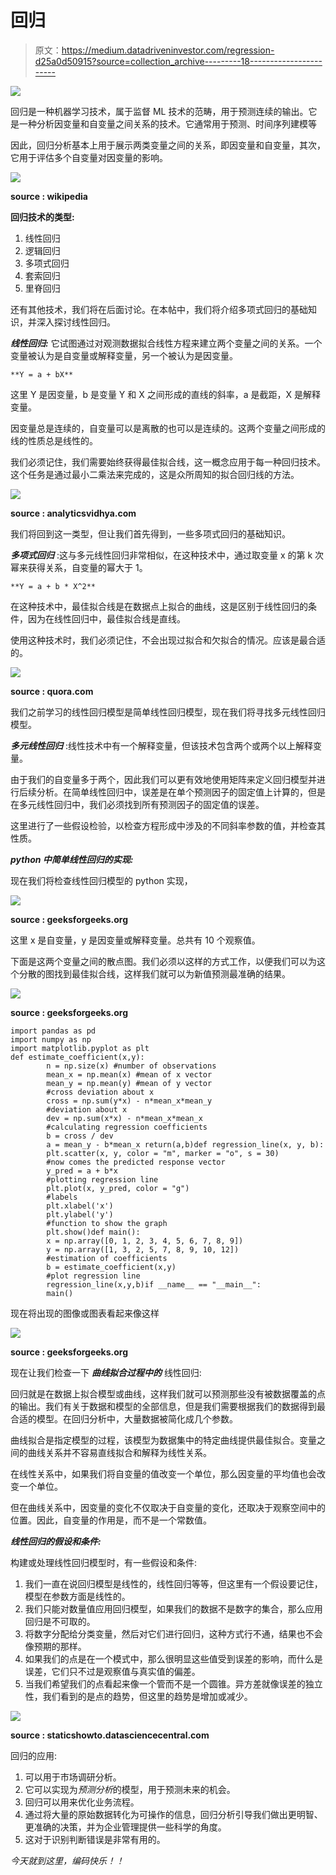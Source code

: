 # 回归

> 原文：<https://medium.datadriveninvestor.com/regression-d25a0d50915?source=collection_archive---------18----------------------->

[![](img/c4276410c047e2aac78269e74bc13a91.png)](http://www.track.datadriveninvestor.com/1B9E)

回归是一种机器学习技术，属于监督 ML 技术的范畴，用于预测连续的输出。它是一种分析因变量和自变量之间关系的技术。它通常用于预测、时间序列建模等

因此，回归分析基本上用于展示两类变量之间的关系，即因变量和自变量，其次，它用于评估多个自变量对因变量的影响。

![](img/6061121f99036a718b7fbafe9733bfc1.png)

**source : wikipedia**

**回归技术的类型:**

1.  线性回归
2.  逻辑回归
3.  多项式回归
4.  套索回归
5.  里脊回归

还有其他技术，我们将在后面讨论。在本帖中，我们将介绍多项式回归的基础知识，并深入探讨线性回归。

***线性回归:*** 它试图通过对观测数据拟合线性方程来建立两个变量之间的关系。一个变量被认为是自变量或解释变量，另一个被认为是因变量。

```
**Y = a + bX**
```

这里 Y 是因变量，b 是变量 Y 和 X 之间形成的直线的斜率，a 是截距，X 是解释变量。

因变量总是连续的，自变量可以是离散的也可以是连续的。这两个变量之间形成的线的性质总是线性的。

我们必须记住，我们需要始终获得最佳拟合线，这一概念应用于每一种回归技术。这个任务是通过最小二乘法来完成的，这是众所周知的拟合回归线的方法。

![](img/c45c966c7ec3ce9e043121d6ed3c9883.png)

**source : analyticsvidhya.com**

我们将回到这一类型，但让我们首先得到，一些多项式回归的基础知识。

***多项式回归*** :这与多元线性回归非常相似，在这种技术中，通过取变量 x 的第 k 次幂来获得关系，自变量的幂大于 1。

```
**Y = a + b * X^2**
```

在这种技术中，最佳拟合线是在数据点上拟合的曲线，这是区别于线性回归的条件，因为在线性回归中，最佳拟合线是直线。

使用这种技术时，我们必须记住，不会出现过拟合和欠拟合的情况。应该是最合适的。

![](img/cbeb7e4639075bdf58cad1302a589656.png)

**source : quora.com**

我们之前学习的线性回归模型是简单线性回归模型，现在我们将寻找多元线性回归模型。

***多元线性回归*** :线性技术中有一个解释变量，但该技术包含两个或两个以上解释变量。

由于我们的自变量多于两个，因此我们可以更有效地使用矩阵来定义回归模型并进行后续分析。在简单线性回归中，误差是在单个预测因子的固定值上计算的，但是在多元线性回归中，我们必须找到所有预测因子的固定值的误差。

这里进行了一些假设检验，以检查方程形成中涉及的不同斜率参数的值，并检查其性质。

***python 中简单线性回归的实现:***

现在我们将检查线性回归模型的 python 实现，

![](img/1e7000b7f4be3d8f69e14fc1d49d98e5.png)

**source : geeksforgeeks.org**

这里 x 是自变量，y 是因变量或解释变量。总共有 10 个观察值。

下面是这两个变量之间的散点图。我们必须以这样的方式工作，以便我们可以为这个分散的图找到最佳拟合线，这样我们就可以为新值预测最准确的结果。

![](img/fc7de80b0d46fd46f82372c286e2b8e0.png)

**source : geeksforgeeks.org**

```
import pandas as pd
import numpy as np
import matplotlib.pyplot as plt
def estimate_coefficient(x,y):
        n = np.size(x) #number of observations
        mean_x = np.mean(x) #mean of x vector
        mean_y = np.mean(y) #mean of y vector
        #cross deviation about x
        cross = np.sum(y*x) - n*mean_x*mean_y
        #deviation about x
        dev = np.sum(x*x) - n*mean_x*mean_x
        #calculating regression coefficients
        b = cross / dev
        a = mean_y - b*mean_x return(a,b)def regression_line(x, y, b):
        plt.scatter(x, y, color = "m", marker = "o", s = 30)
        #now comes the predicted response vector
        y_pred = a + b*x
        #plotting regression line
        plt.plot(x, y_pred, color = "g")
        #labels
        plt.xlabel('x')
        plt.ylabel('y')
        #function to show the graph
        plt.show()def main():
        x = np.array([0, 1, 2, 3, 4, 5, 6, 7, 8, 9])
        y = np.array([1, 3, 2, 5, 7, 8, 9, 10, 12])
        #estimation of coefficients
        b = estimate_coefficient(x,y)
        #plot regression line
        regression_line(x,y,b)if __name__ == "__main__":
        main()
```

现在将出现的图像或图表看起来像这样

![](img/29a1f2f75cdf04a360cade25c1e8ef1a.png)

**source : geeksforgeeks.org**

现在让我们检查一下 ***曲线拟合过程中的*** 线性回归:

回归就是在数据上拟合模型或曲线，这样我们就可以预测那些没有被数据覆盖的点的输出。我们有关于数据和模型的全部信息，但是我们需要根据我们的数据得到最合适的模型。在回归分析中，大量数据被简化成几个参数。

曲线拟合是指定模型的过程，该模型为数据集中的特定曲线提供最佳拟合。变量之间的曲线关系并不容易直线拟合和解释为线性关系。

在线性关系中，如果我们将自变量的值改变一个单位，那么因变量的平均值也会改变一个单位。

但在曲线关系中，因变量的变化不仅取决于自变量的变化，还取决于观察空间中的位置。因此，自变量的作用是，而不是一个常数值。

***线性回归的假设和条件:***

构建或处理线性回归模型时，有一些假设和条件:

1.  我们一直在说回归模型是线性的，线性回归等等，但这里有一个假设要记住，模型在参数方面是线性的。
2.  我们只能对数量值应用回归模型，如果我们的数据不是数字的集合，那么应用回归是不可取的。
3.  将数字分配给分类变量，然后对它们进行回归，这种方式行不通，结果也不会像预期的那样。
4.  如果我们的点是在一个模式中，那么很明显这些值受到误差的影响，而什么是误差，它们只不过是观察值与真实值的偏差。
5.  当我们希望我们的点看起来像一个管而不是一个圆锥。异方差就像误差的独立性，我们看到的是点的趋势，但这里的趋势是增加或减少。

![](img/505a588f9453960d6a80b12b3a68c6af.png)

**source : staticshowto.datasciencecentral.com**

回归的应用:

1.  可以用于市场调研分析。
2.  它可以实现为*预测分析*的模型，用于预测未来的机会。
3.  回归可以用来优化业务流程。
4.  通过将大量的原始数据转化为可操作的信息，回归分析引导我们做出更明智、更准确的决策，并为企业管理提供一些科学的角度。
5.  这对于识别判断错误是非常有用的。

*今天就到这里，编码快乐！！*